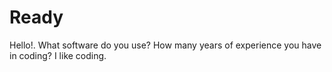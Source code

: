 # Ready
Hello!.
What software do you use?
How many years of experience you have in coding?
I like coding.
